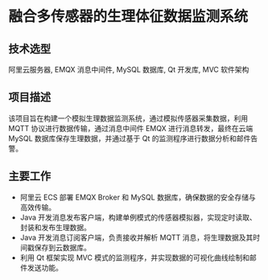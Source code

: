 #  融合多传感器的生理体征数据监测系统

##  技术选型
阿里云服务器, EMQX 消息中间件, MySQL 数据库, Qt 开发库, MVC 软件架构

##  项目描述

该项目旨在构建一个模拟生理数据监测系统，通过模拟传感器采集数据，利用 MQTT 协议进行数据传输，通过消息中间件 EMQX 进行消息转发，最终在云端 MySQL 数据库保存生理数据，并通过基于 Qt 的监测程序进行数据分析和邮件告警。

## 主要工作
- 阿里云 ECS 部署 EMQX Broker 和 MySQL 数据库，确保数据的安全存储与高效传输。
- Java 开发消息发布客户端，构建单例模式的传感器模拟器，实现定时读取、封装和发布生理数据。
- Java 开发消息订阅客户端，负责接收并解析 MQTT 消息，将生理数据及其时间戳保存到云数据库。
- 利用 Qt 框架实现 MVC 模式的监测程序，并实现数据的可视化曲线绘制和邮件发送功能。
